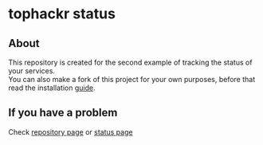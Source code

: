 # tophackr status

## About

This repository is created for the second example of tracking the status of your services.  
You can also make a fork of this project for your own purposes, before that read the installation [guide].

## If you have a problem

Check [repository page][repository] or [status page][status]

[guide]: CONTRIBUTING.md
[repository]: https://github.com/tophackr/status-other
[status]: https://tophackr.github.io/status-other